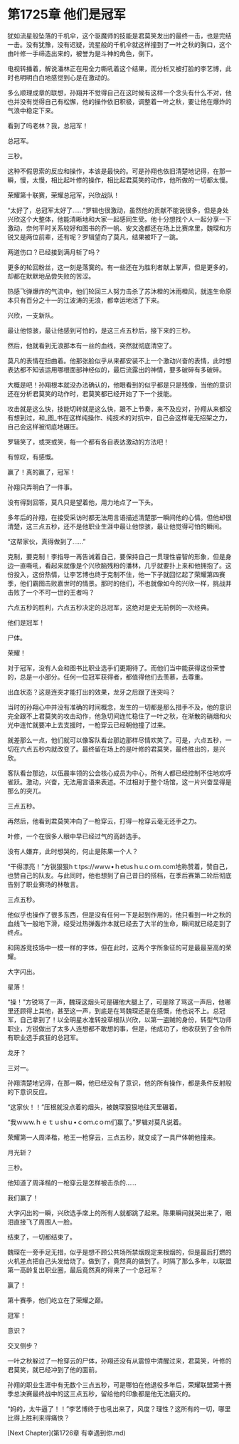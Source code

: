 # 第1725章 他们是冠军

犹如流星般坠落的千机伞，这个驱魔师的技能是君莫笑发出的最终一击，也是完结一击。没有犹豫，没有迟疑，流星般的千机伞就这样撞到了一叶之秋的胸口，这个由叶修一手缔造出来的，被誉为是斗神的角色，倒下。

电视转播着，解说潘林正在用全力嘶吼着这个结果，而分析又被打脸的李艺博，此时也明明白白地感觉到心是在激动的。

多么顺理成章的联想，孙翔并不觉得自己在这时候有这样一个念头有什么不对，他也并没有觉得自己有松懈，他的操作依旧积极，调整着一叶之秋，要让他在爆炸的气浪中稳定下来。

看到了吗老林？我，总冠军！

总冠军。

三秒。

这种不假思索的反应和操作，本该是最快的。可是孙翔也依旧清楚地记得，在那一瞬，慢，太慢，相比起叶修的操作，相比起君莫笑的动作，他所做的一切都太慢。

荣耀第十联赛，荣耀总冠军，兴欣战队！

“太好了，总冠军太好了……”罗辑也很激动，虽然他的贡献不能说很多，但是身处兴欣这个大整体，他能清晰地和大家一起感同生受。他十分想找个人一起分享一下激动，奈何平时关系较好和图书的乔一帆、安文逸都还在场上比赛席里，魏琛和方锐又是两位前辈，还有呢？罗辑望向了莫凡，结果被吓了一跳。

两道伤口？已经接到满月斩了吗？

更多的轮回粉丝，这一刻是落寞的。有一些还在为胜利者献上掌声，但是更多的，却都在默默地品尝失败的苦涩。

热感飞弹爆炸的气流中，他们轮回三人努力击杀了苏沐橙的沐雨橙风，就连生命原本只有百分之十一的江波涛的无浪，都幸运地活了下来。

兴欣，一支新队。

最让他惊骇，最让他感到可怕的，是这三点五秒后，接下来的三秒。

然后，他就看到无浪那本有一丝的血线，突然就彻底清空了。

莫凡的表情在扭曲着。他那张脸似乎从来都安装不上一个激动兴奋的表情，此时想表达都不知该运用哪根面部神经似的，最后流露出的神情，要多破碎有多破碎。

大概是吧！孙翔根本就没办法确认的，他眼看到的似乎都是只是残像，当他的意识还在分析君莫笑的动作时，君莫笑都已经开始了下一个技能。

攻击就是这么快，技能切转就是这么快，跟不上节奏，来不及应对，孙翔从来都没有想到过，和_图_书在这样纯操作、纯技术的对抗中，自己会这样毫无招架之力，自己会这样被彻底地碾压。

罗辑笑了，或哭或笑，每一个都有各自表达激动的方法吧！

有惊叹，有感慨。

赢了！真的赢了，冠军！

孙翔只弄明白了一件事。

没有得到回答，莫凡只是望着他，用力地点了一下头。

多年后的孙翔，在接受采访时都无法用言语描述清楚那一瞬间他的心情。但他却很清楚，这三点五秒，还不是他职业生涯中最让他惊骇，最让他觉得可怕的瞬间。

“这帮家伙，真得做到了……”

克制，要克制！李指导一再告诫着自己，要保持自己一贯理性睿智的形象，但是身边一直嘶吼，看起来就像是个兴欣脑残粉的潘林，几乎就要扑上来和他拥抱了。这份投入，这份热情，让李艺博也终于克制不住，他一下子就回忆起了荣耀第四赛季，他们霸图击败嘉世时的情景。那时的他们，不也就像如今的兴欣一样，挑战并击败了一个不可一世的王者吗？

六点五秒的胜利，六点五秒决定的总冠军，这绝对是史无前例的一次经典。

他们是冠军！

尸体。

荣耀！

对于冠军，没有人会和图书比职业选手们更期待了。而他们当中能获得这份荣誉的，总是一小部分。任何一位冠军获得者，都值得他们去羡慕，去尊重。

出血状态？这是连突才能打出的效果，龙牙之后跟了连突吗？

当时的孙翔心中并没有准确的时间概念，发生的一切都是那么措手不及，他的意识完全跟不上君莫笑的攻击动作，他急切间连忙稳住了一叶之秋，在渐散的硝烟和火光中连忙就要冲上去支援时，一枪穿云已经朝他撞了过来。

就差那么一点，他们就可以像客队看台那边那样尽情欢笑了。可是，六点五秒，一切在六点五秒内就改变了。最终留在场上的是叶修的君莫笑，最终胜出的，是兴欣。

客队看台那边，以伍晨率领的公会核心成员为中心，所有人都已经控制不住地欢呼雀跃。激动，兴奋，无法用言语来表述。不过相对于整个场馆，这一片兴奋显得是那么的突兀。

三点五秒。

再然后，他看到君莫笑冲向了一枪穿云，打得一枪穿云毫无还手之力。

叶修，一个在很多人眼中早已经过气的高龄选手。

没有人嫌弃，此时想哭的，何止是陈果一个人？

“干得漂亮！”方锐狠狠hｔtps://wwｗ•ｈetusｈu.cｏｍ.com地称赞着，赞自己，也赞自己的队友。与此同时，他也想到了自己昔日的搭档，在季后赛第二轮后彻底告别了职业赛场的林敬言。

三点五秒。

他似乎也操作了很多东西，但是没有任何一下是起到作用的，他只看到一叶之秋的血线飞一般地下滑，经受过热弹轰炸本就已经去了大半的生命，瞬间就已经走到了终点。

和网游竞技场中一模一样的字体，但在此时，这两个字所象征的可是最最至高的荣耀。

大字闪出。

星落！

“操！”方锐骂了一声，魏琛这烟头可是碾他大腿上了，可是除了骂这一声后，他哪里还顾得上其他，甚至这一声，到底是在骂魏琛还是在感慨，他也说不上。总冠军，自己拿到了！以全明星水准转投草根队兴欣，以第一盗贼的身份，转型气功师职业，方锐做出了太多人连想都不敢想的事，但是，他成功了，他收获到了会令所有职业选手疯狂的总冠军。

龙牙？

三对一。

孙翔清楚地记得，在那一瞬，他已经没有了意识，他的所有操作，都是条件反射般的下意识反应。

“这家伙！！”压根就没点着的烟头，被魏琛狠狠地往灭里碾着。

“我ｗｗw.ｈｅｔｕshｕ•ｃoｍ.cｏｍ们赢了。”罗辑对莫凡说着。

荣耀第一人周泽楷，枪王一枪穿云，三点五秒，就变成了一具尸体朝他撞来。

月光斩？

三秒。

他知道了周泽楷的一枪穿云是怎样被击杀的……

我们赢了！

大字闪出的一瞬，兴欣选手席上的所有人就都跳了起来。陈果瞬间就哭出来了，眼泪直接飞了周围人一脸。

结束了，一切都结束了。

魏琛在一旁手足无措，似乎是想不顾公共场所禁烟规定来根烟的，但是最后打燃的火机差点把自己头发给烧了。做到了，竟然真的做到了。时隔了那么多年，以联盟第一高龄复出职业圈，最后竟然真的得来了一个总冠军？

赢了！

第十赛季，他们屹立在了荣耀之巅。

冠军！

意识？

交叉侧步？

一叶之秋躲过了一枪穿云的尸体，孙翔还没有从震惊中清醒过来，君莫笑，叶修的君莫笑，就已经冲到了他的面前。

孙翔的职业生涯中有无数个三点五秒，可是哪怕在他退役多年后，荣耀联盟第十赛季总决赛最终战中的这三点五秒，留给他的印象都是他无法磨灭的。

“妈的，太牛逼了！！”李艺博终于也吼出来了，风度？理性？这所有的一切，哪里比得上胜利来得痛快？



[Next Chapter](第1726章 有幸遇到你.md)